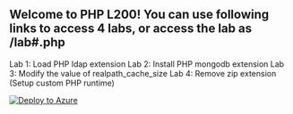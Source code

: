 ## Welcome to PHP L200! You can use following links to access 4 labs, or access the lab as /lab#.php

Lab 1: Load PHP ldap extension
Lab 2: Install PHP mongodb extension
Lab 3: Modify the value of realpath_cache_size
Lab 4: Remove zip extension (Setup custom PHP runtime)

[![Deploy to Azure](http://azuredeploy.net/deploybutton.png)](https://azuredeploy.net/)

